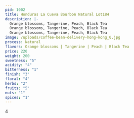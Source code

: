 ```yaml
---
pid: 1002
title: Honduras La Cueva Bourbon Natural Lot184
description: |-
  Orange blossoms, Tangerine, Peach, Black Tea
  Orange blossoms, Tangerine, Peach, Black Tea
  Orange blossoms, Tangerine, Peach, Black Tea
image: /uploads/coffee-bean-delivery-hong-kong_0.jpg
process: Natural
flavors: Orange blossoms | Tangerine | Peach | Black Tea
price: 220
weight: 200
sweetness: "5"
acidity: "4"
bitterness: "1"
finish: "3"
floral: "4"
herbs: "2"
fruits: "5"
nuts: "1"
spices: "1"
---
```

4